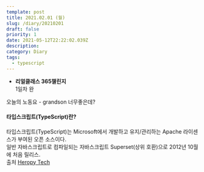 ```yaml
---
template: post
title: 2021.02.01 (월)
slug: /diary/20210201
draft: false
priority: 1
date: 2021-05-12T22:22:02.039Z
description:
category: Diary
tags:
  - typescript
---
```


- **리얼클래스 365챌린지**  
  1일차 완

오늘의 노동요 - grandson 너무좋은데?

#### 타입스크립트(TypeScript)란?

타입스크립트(TypeScript)는 Microsoft에서 개발하고 유지/관리하는 Apache 라이센스가 부여된 오픈 소스이다.  
일반 자바스크립트로 컴파일되는 자바스크립트 Superset(상위 호환)으로 2012년 10월에 처음 릴리스.  
출처 [Heropy Tech](https://heropy.blog/2020/01/27/typescript/)
